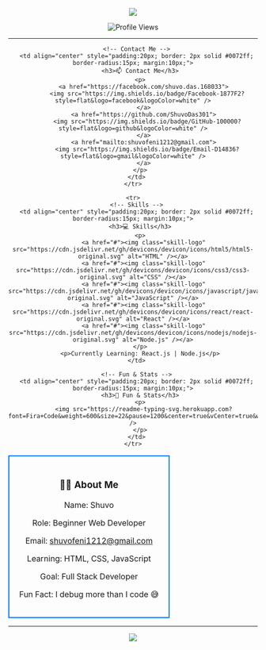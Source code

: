 <!-- Header Banner -->
<p align="center">
  <img src="https://capsule-render.vercel.app/api?type=waving&color=0:00c6ff,100:0072ff&height=220&section=header&text=Hi%20There!&fontSize=60" />
</p>

<p align="center">
  <img src="https://komarev.com/ghpvc/?username=ShuvoDas301&style=flat" alt="Profile Views" />
</p>

---

<!-- Grid Style Boxes -->
<p align="center">
  <table>
    <tr>
      <!-- About Me -->
      <td align="center" style="padding:20px; border: 2px solid #0072ff; border-radius:15px; margin:10px;">
        <h3>👨‍💻 About Me</h3>
        <p>Name: Shuvo</p>
        <p>Role: Beginner Web Developer</p>
        <p>Email: <a href="mailto:shuvofeni1212@gmail.com">shuvofeni1212@gmail.com</a></p>
        <p>Learning: HTML, CSS, JavaScript</p>
        <p>Goal: Full Stack Developer</p>
        <p>Fun Fact: I debug more than I code 😅</p>
      </td>

      <!-- Contact Me -->
      <td align="center" style="padding:20px; border: 2px solid #0072ff; border-radius:15px; margin:10px;">
        <h3>📫 Contact Me</h3>
        <p>
          <a href="https://facebook.com/shuvo.das.168033">
            <img src="https://img.shields.io/badge/Facebook-1877F2?style=flat&logo=facebook&logoColor=white" />
          </a>
          <a href="https://github.com/ShuvoDas301">
            <img src="https://img.shields.io/badge/GitHub-100000?style=flat&logo=github&logoColor=white" />
          </a>
          <a href="mailto:shuvofeni1212@gmail.com">
            <img src="https://img.shields.io/badge/Email-D14836?style=flat&logo=gmail&logoColor=white" />
          </a>
        </p>
      </td>
    </tr>

    <tr>
      <!-- Skills -->
      <td align="center" style="padding:20px; border: 2px solid #0072ff; border-radius:15px; margin:10px;">
        <h3>💻 Skills</h3>
        <p>
          <a href="#"><img class="skill-logo" src="https://cdn.jsdelivr.net/gh/devicons/devicon/icons/html5/html5-original.svg" alt="HTML" /></a>
          <a href="#"><img class="skill-logo" src="https://cdn.jsdelivr.net/gh/devicons/devicon/icons/css3/css3-original.svg" alt="CSS" /></a>
          <a href="#"><img class="skill-logo" src="https://cdn.jsdelivr.net/gh/devicons/devicon/icons/javascript/javascript-original.svg" alt="JavaScript" /></a>
          <a href="#"><img class="skill-logo" src="https://cdn.jsdelivr.net/gh/devicons/devicon/icons/react/react-original.svg" alt="React" /></a>
          <a href="#"><img class="skill-logo" src="https://cdn.jsdelivr.net/gh/devicons/devicon/icons/nodejs/nodejs-original.svg" alt="Node.js" /></a>
        </p>
        <p>Currently Learning: React.js | Node.js</p>
      </td>

      <!-- Fun & Stats -->
      <td align="center" style="padding:20px; border: 2px solid #0072ff; border-radius:15px; margin:10px;">
        <h3>🚀 Fun & Stats</h3>
        <p>
          <img src="https://readme-typing-svg.herokuapp.com?font=Fira+Code&weight=600&size=22&pause=1200&center=true&vCenter=true&width=380&lines=Learning+Everyday...;Building+Projects...;Sharing+Knowledge..." />
        </p>
      </td>
    </tr>
  </table>
</p>

---

<p align="center">
  <img src="https://capsule-render.vercel.app/api?type=waving&color=0:ff7e5f,100:feb47b&height=120&section=footer&text=Let's+Code+Together!&fontSize=40" />
</p>

<style>
  .skill-logo {
    width: 50px;
    margin: 10px;
    transition: transform 0.3s, filter 0.3s;
  }
  .skill-logo:hover {
    transform: scale(1.3) rotate(10deg);
    filter: drop-shadow(0 0 10px #0072ff);
  }
</style>
